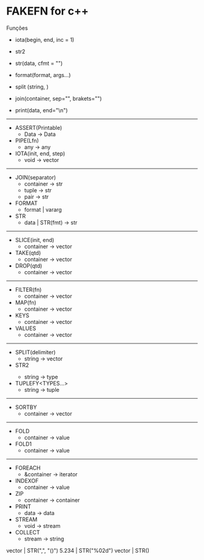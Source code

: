 # FAKEFN for c++

Funções
- iota(begin, end, inc = 1)
- str2<type>

- str(data, cfmt = "")
- format(format, args...)

- split (string, )
- join(container, sep="", brakets="")

- print(data, end="\n")


---------------------------------------
- ASSERT(Printable)
  - Data<Printable> -> Data
- PIPE(Lfn)
	- any -> any
- IOTA(init, end, step)
	- void -> vector<int>
----------------------------------------
- JOIN(separator)
	- container -> str
	- tuple -> str
	- pair -> str
- FORMAT
	- format | vararg 
- STR
	- data | STR(fmt) -> str
----------------------------------------
- SLICE(init, end)
	- container -> vector
- TAKE(qtd)
	- container -> vector
- DROP(qtd)
	- container -> vector
----------------------------------------
- FILTER(fn)
	- container -> vector
- MAP(fn)
	- container -> vector
- KEYS
	- container<pair> -> vector
- VALUES
	- container<pair> -> vector
----------------------------------------
- SPLIT(delimiter)
	- string -> vector<string>
- STR2<TYPE>
	- string -> type
- TUPLEFY<TYPES...>
	- string -> tuple
----------------------------------------
- SORTBY
	- container -> vector
----------------------------------------
- FOLD
	- container -> value
- FOLD1
	- container -> value
----------------------------------------
- FOREACH
	- &container -> iterator
- INDEXOF
	- container -> value
- ZIP
	- container -> container<pair>
- PRINT
	- data -> data
- STREAM
	- void -> stream
- COLLECT
	- stream -> string



vector | STR(",", "()")
5.234  | STR("%02d") 
vector<pair> | STR() 
